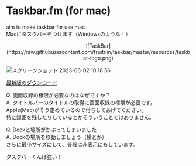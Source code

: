 # Taskbar.fm (for mac)
aim to make taskbar for use mac  
Macにタスクバーをつけます（Windowsのような！）


<center>
![TaskBar](https://raw.githubusercontent.com/fruitriin/taskbar/master/resources/taskbar-logo.png)
</center>

![スクリーンショット 2023-06-02 10 18 56](https://github.com/fruitriin/taskbar/assets/18308639/e7138e77-6557-4150-904e-2bf52063b26c)

[最新版のダウンロード](https://github.com/fruitriin/taskbar/releases)

Q. 画面収録の権限が必要なのはなぜですか？  
A. タイトルバーのタイトルの取得に画面収録の権限が必要です。  
Apple(Mac)がそう定めているので付与してあげてください。  
特に録画を残したりしているとかそういうことではありません。  

Q. Dockと場所がかぶってしまいました  
A. Dockの場所を移動しましょう（横とか）    
さらに最小サイズにして、普段は非表示にもしています。  

タスクバーくんは強い！